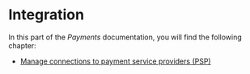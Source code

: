 # Integration


In this part of the *Payments* documentation, you will find the following chapter:

- [Manage connections to payment service providers (PSP) ](01_EstablishConnection.md)